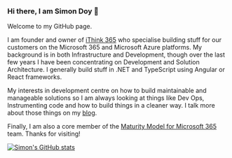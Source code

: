 ### Hi there, I am Simon Doy 👋

Welcome to my GitHub page.

I am founder and owner of [iThink 365](https://www.ithink365.co.uk) who specialise building stuff for our customers on the Microsoft 365 and Microsoft Azure platforms.
My background is in both Infrastructure and Development, though over the last few years I have been concentrating on Development and Solution Architecture. I generally build stuff in .NET and TypeScript using Angular or React frameworks.

My interests in development centre on how to build maintainable and manageable solutions so I am always looking at things like Dev Ops, Instrumenting code and how to build things in a cleaner way. I talk more about those things on my [blog](https://www.simondoy.com).

Finally, I am also a core member of the [Maturity Model for Microsoft 365](https://docs.microsoft.com/en-us/microsoft-365/community/microsoft365-maturity-model--intro) team.
Thanks for visiting!

[![Simon's GitHub stats](https://github-readme-stats.vercel.app/api?username=simondoy)](https://github.com/simondoy/github-readme-stats)

<!--
**SimonDoy/SimonDoy** is a ✨ _special_ ✨ repository because its `README.md` (this file) appears on your GitHub profile.

Here are some ideas to get you started:

- 🔭 I’m currently working on ...
- 🌱 I’m currently learning ...
- 👯 I’m looking to collaborate on ...
- 🤔 I’m looking for help with ...
- 💬 Ask me about ...
- 📫 How to reach me: ...
- 😄 Pronouns: ...
- ⚡ Fun fact: ...
-->
